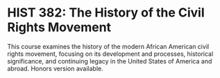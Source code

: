 # HIST 382: The History of the Civil Rights Movement

This course examines the history of the modern African American civil rights movement, focusing on its development and processes, historical significance, and continuing legacy in the United States of America and abroad. Honors version available.